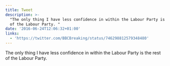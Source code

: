 ```yaml
---
title: Tweet
description: >-
  "The only thing I have less confidence in within the Labour Party is the rest
  of the Labour Party. "
date: '2016-06-24T12:06:32+01:00'
links:
  - 'https://twitter.com/BBCBreaking/status/746298812579348480'
---
```

The only thing I have less confidence in within the Labour Party is the rest of the Labour Party. 
